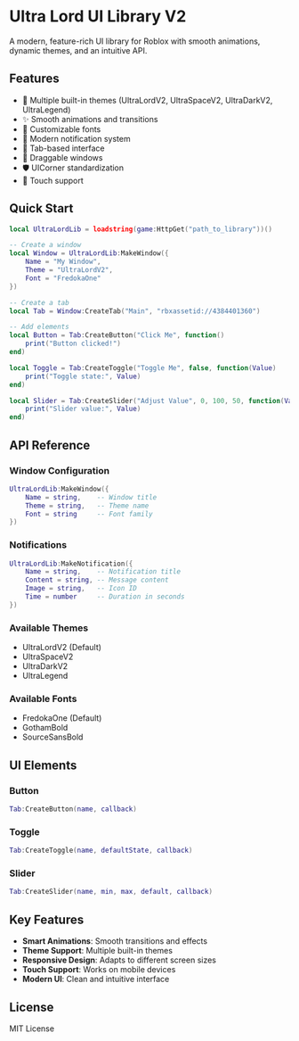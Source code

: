
# Ultra Lord UI Library V2

A modern, feature-rich UI library for Roblox with smooth animations, dynamic themes, and an intuitive API.

## Features

- 🎨 Multiple built-in themes (UltraLordV2, UltraSpaceV2, UltraDarkV2, UltraLegend)
- ✨ Smooth animations and transitions
- 🎯 Customizable fonts
- 📢 Modern notification system
- 📑 Tab-based interface
- 🔄 Draggable windows
- 🛡️ UICorner standardization
- 📱 Touch support

## Quick Start

```lua
local UltraLordLib = loadstring(game:HttpGet("path_to_library"))()

-- Create a window
local Window = UltraLordLib:MakeWindow({
    Name = "My Window",
    Theme = "UltraLordV2",
    Font = "FredokaOne"
})

-- Create a tab
local Tab = Window:CreateTab("Main", "rbxassetid://4384401360")

-- Add elements
local Button = Tab:CreateButton("Click Me", function()
    print("Button clicked!")
end)

local Toggle = Tab:CreateToggle("Toggle Me", false, function(Value)
    print("Toggle state:", Value)
end)

local Slider = Tab:CreateSlider("Adjust Value", 0, 100, 50, function(Value)
    print("Slider value:", Value)
end)
```

## API Reference

### Window Configuration
```lua
UltraLordLib:MakeWindow({
    Name = string,    -- Window title
    Theme = string,   -- Theme name
    Font = string     -- Font family
})
```

### Notifications
```lua
UltraLordLib:MakeNotification({
    Name = string,    -- Notification title
    Content = string, -- Message content
    Image = string,   -- Icon ID
    Time = number     -- Duration in seconds
})
```

### Available Themes
- UltraLordV2 (Default)
- UltraSpaceV2
- UltraDarkV2
- UltraLegend

### Available Fonts
- FredokaOne (Default)
- GothamBold
- SourceSansBold

## UI Elements

### Button
```lua
Tab:CreateButton(name, callback)
```

### Toggle
```lua
Tab:CreateToggle(name, defaultState, callback)
```

### Slider
```lua
Tab:CreateSlider(name, min, max, default, callback)
```

## Key Features

- **Smart Animations**: Smooth transitions and effects
- **Theme Support**: Multiple built-in themes
- **Responsive Design**: Adapts to different screen sizes
- **Touch Support**: Works on mobile devices
- **Modern UI**: Clean and intuitive interface

## License
MIT License
